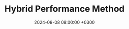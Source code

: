 ---
title: Hybrid Performance Method
description: Developed both frontend and backend architecture for Hybrid Performance Method, delivering a responsive, efficient, and scalable solution. Integrated modern technologies and streamlined data workflows to boost performance and user experience. Optimized for cross-platform compatibility and secure data handling. The project exemplifies robust, full-stack engineering, resulting in high efficiency and reliability.
date: 2024-08-08 08:00:00 +0300
label: Development
image: '/images/project_4.jpg'
link_to_project: "https://www.hybridperformancemethod.com/"
page_cover:
---